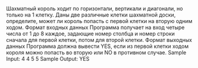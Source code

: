 Шахматный король ходит по горизонтали, вертикали и диагонали, но только на 1 клетку. Даны две различные клетки шахматной доски, определите, может ли король попасть с первой клетки на вторую одним ходом.
Формат входных данных
Программа получает на вход четыре числа от 1 до 8 каждое, задающие номер столбца и номер строки сначала для первой клетки, потом для второй клетки.
Формат выходных данных
Программа должна вывести YES, если из первой клетки ходом короля можно попасть во вторую или NO в противном случае.
Sample Input:
4
4
5
5
Sample Output:
YES